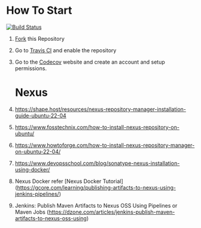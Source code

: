 # How To Start

[![Build Status](https://travis-ci.org/pritamworld/java-maven-ci-example.svg?branch=master)](https://travis-ci.org/pritamworld/java-maven-ci-example)


1. [Fork](https://github.com/pritamworld/java-maven-ci-example/fork) this Repository
2. Go to [Travis CI](http://travis-ci.com) and enable the repository
3. Go to the [Codecov](https://codecov.io/gh/pritamworld/java-maven-ci-example) website and create an account and setup permissions.

   # Nexus
4. https://shape.host/resources/nexus-repository-manager-installation-guide-ubuntu-22-04
5. https://www.fosstechnix.com/how-to-install-nexus-repository-on-ubuntu/
6. https://www.howtoforge.com/how-to-install-nexus-repository-manager-on-ubuntu-22-04/
7. https://www.devopsschool.com/blog/sonatype-nexus-installation-using-docker/
8. Nexus Docker refer [Nexus Docker Tutorial] (https://gcore.com/learning/publishing-artifacts-to-nexus-using-jenkins-pipelines/)
9. Jenkins: Publish Maven Artifacts to Nexus OSS Using Pipelines or Maven Jobs (https://dzone.com/articles/jenkins-publish-maven-artifacts-to-nexus-oss-using)

